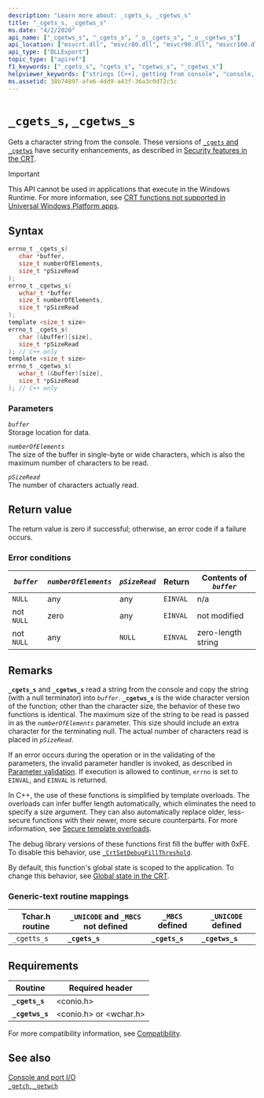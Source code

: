 ```yaml
---
description: "Learn more about: _cgets_s, _cgetws_s"
title: "_cgets_s, _cgetws_s"
ms.date: "4/2/2020"
api_name: ["_cgetws_s", "_cgets_s", "_o__cgets_s", "_o__cgetws_s"]
api_location: ["msvcrt.dll", "msvcr80.dll", "msvcr90.dll", "msvcr100.dll", "msvcr100_clr0400.dll", "msvcr110.dll", "msvcr110_clr0400.dll", "msvcr120.dll", "msvcr120_clr0400.dll", "ucrtbase.dll", "api-ms-win-crt-conio-l1-1-0.dll", "api-ms-win-crt-private-l1-1-0.dll"]
api_type: ["DLLExport"]
topic_type: ["apiref"]
f1_keywords: ["_cgets_s", "cgets_s", "cgetws_s", "_cgetws_s"]
helpviewer_keywords: ["strings [C++], getting from console", "console, getting strings from", "_cgets_s function", "cget_s function", "_cgetws_s function", "cgetws_s function"]
ms.assetid: 38b74897-afe6-4dd9-a43f-36a3c0d72c5c
---
```

# `_cgets_s`, `_cgetws_s`

Gets a character string from the console. These versions of [`_cgets` and `_cgetws`](../cgets-cgetws.md) have security enhancements, as described in [Security features in the CRT](../security-features-in-the-crt.md).

> [!IMPORTANT]
> This API cannot be used in applications that execute in the Windows Runtime. For more information, see [CRT functions not supported in Universal Windows Platform apps](../../cppcx/crt-functions-not-supported-in-universal-windows-platform-apps.md).

## Syntax

```C
errno_t _cgets_s(
   char *buffer,
   size_t numberOfElements,
   size_t *pSizeRead
);
errno_t _cgetws_s(
   wchar_t *buffer
   size_t numberOfElements,
   size_t *pSizeRead
);
template <size_t size>
errno_t _cgets_s(
   char (&buffer)[size],
   size_t *pSizeRead
); // C++ only
template <size_t size>
errno_t _cgetws_s(
   wchar_t (&buffer)[size],
   size_t *pSizeRead
); // C++ only
```

### Parameters

*`buffer`*\
Storage location for data.

*`numberOfElements`*\
The size of the buffer in single-byte or wide characters, which is also the maximum number of characters to be read.

*`pSizeRead`*\
The number of characters actually read.

## Return value

The return value is zero if successful; otherwise, an error code if a failure occurs.

### Error conditions

| *`buffer`* | *`numberOfElements`* | *`pSizeRead`* | Return | Contents of *`buffer`* |
|---|---|---|---|---|
| `NULL` | any | any | `EINVAL` | n/a |
| not `NULL` | zero | any | `EINVAL` | not modified |
| not `NULL` | any | `NULL` | `EINVAL` | zero-length string |

## Remarks

**`_cgets_s`** and **`_cgetws_s`** read a string from the console and copy the string (with a null terminator) into *`buffer`*. **`_cgetws_s`** is the wide character version of the function; other than the character size, the behavior of these two functions is identical. The maximum size of the string to be read is passed in as the *`numberOfElements`* parameter. This size should include an extra character for the terminating null. The actual number of characters read is placed in *`pSizeRead`*.

If an error occurs during the operation or in the validating of the parameters, the invalid parameter handler is invoked, as described in [Parameter validation](../parameter-validation.md). If execution is allowed to continue, `errno` is set to `EINVAL`, and `EINVAL` is returned.

In C++, the use of these functions is simplified by template overloads. The overloads can infer buffer length automatically, which eliminates the need to specify a size argument. They can also automatically replace older, less-secure functions with their newer, more secure counterparts. For more information, see [Secure template overloads](../secure-template-overloads.md).

The debug library versions of these functions first fill the buffer with 0xFE. To disable this behavior, use [`_CrtSetDebugFillThreshold`](crtsetdebugfillthreshold.md).

By default, this function's global state is scoped to the application. To change this behavior, see [Global state in the CRT](../global-state.md).

### Generic-text routine mappings

| Tchar.h routine | `_UNICODE` and `_MBCS` not defined | `_MBCS` defined | `_UNICODE` defined |
|---|---|---|---|
| `_cgetts_s` | **`_cgets_s`** | **`_cgets_s`** | **`_cgetws_s`** |

## Requirements

| Routine | Required header |
|---|---|
| **`_cgets_s`** | \<conio.h> |
| **`_cgetws_s`** | \<conio.h> or \<wchar.h> |

For more compatibility information, see [Compatibility](../compatibility.md).

## See also

[Console and port I/O](../console-and-port-i-o.md)\
[`_getch`, `_getwch`](getch-getwch.md)
